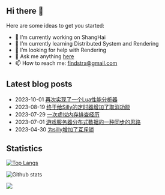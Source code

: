 ## Hi there 👋

Here are some ideas to get you started:

- 🔭 I’m currently working on ShangHai
- 🌱 I’m currently learning Distributed System and Rendering
- 🤔 I’m looking for help with Rendering
- 💬 Ask me anything [here](https://github.com/findstr/findstr/issues)
- 📫 How to reach me: findstrx@gmail.com

## Latest blog posts
- 2023-10-01 [再次实现了一个Lua性能分析器](https://blog.gotocoding.com/archives/1851)
- 2023-08-19 [终于给Silly的定时器增加了取消功能](https://blog.gotocoding.com/archives/1831)
- 2023-07-29 [一次虚拟内存排查经历](https://blog.gotocoding.com/archives/1821)
- 2023-07-01 [游戏服务器分布式数据的一种同步的思路](https://blog.gotocoding.com/archives/1810)
- 2023-04-30 [为silly增加了互斥锁](https://blog.gotocoding.com/archives/1803)

## Statistics
[![Top Langs](https://github-readme-stats.vercel.app/api/top-langs/?username=findstr&layout=compact)](findstr)

![Github stats](https://github-readme-stats.vercel.app/api?username=findstr&show_icons=true&theme=radical)

![](https://visitor-badge.glitch.me/badge?page_id=findstr.findstr)

